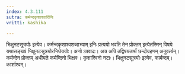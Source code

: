```yaml
---
index: 4.3.111
sutra: कर्मन्दकृशाश्वादिनिः
vritti: kashika

---
```

भिक्षुनटसूत्रयोः इत्येव। कर्मन्दकृशाश्वशब्दाभ्याम् इनिः प्रत्ययो भवति तेन प्रोक्तम् इत्येतस्मिन् विषये यथासङ्ख्यं भिक्षुनटसूत्रयोरभिधेययोः। अणो ऽपवादः। अत्र अपि तद्विषयतार्थं छन्दोग्रहणम् अनुवर्त्यम्। कर्मन्देन प्रोक्तम् अधीयते कर्मन्दिनो भिक्षवः। कृशाश्विनो नटाः। भिक्षुनटसूत्रयोः इत्येव, कार्मन्दम्। कार्शाश्वम्।